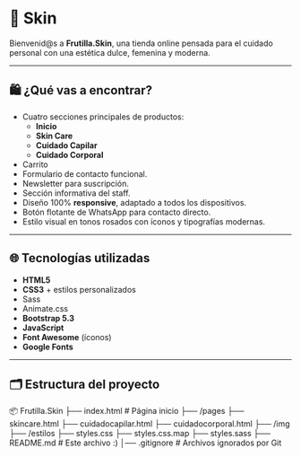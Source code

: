 # 🍓 Skin

Bienvenid@s a **Frutilla.Skin**, una tienda online pensada para el cuidado personal con una estética dulce, femenina y moderna.  

---

## 🛍️ ¿Qué vas a encontrar?

- Cuatro secciones principales de productos:
  - **Inicio**
  - **Skin Care**
  - **Cuidado Capilar**
  - **Cuidado Corporal**
- Carrito 
- Formulario de contacto funcional.
- Newsletter para suscripción.
- Sección informativa del staff.
- Diseño 100% **responsive**, adaptado a todos los dispositivos.
- Botón flotante de WhatsApp para contacto directo.
- Estilo visual en tonos rosados con íconos y tipografías modernas.

---

## 🌐 Tecnologías utilizadas

- **HTML5**
- **CSS3** + estilos personalizados
- Sass
- Animate.css
- **Bootstrap 5.3**
- **JavaScript**
- **Font Awesome** (íconos)
- **Google Fonts**

---

## 🗂️ Estructura del proyecto

📦 Frutilla.Skin 
├── index.html # Página inicio 
├── /pages 
├── skincare.html 
├── cuidadocapilar.html
├── cuidadocorporal.html
├── /img 
├── /estilos
├── styles.css
├── styles.css.map
├── styles.sass
├── README.md # Este archivo :) 
│── .gitignore # Archivos ignorados por Git
